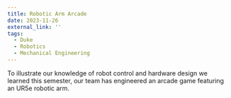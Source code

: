 ```yaml
---
title: Robotic Arm Arcade
date: 2023-11-26
external_link: ''
tags:
  - Duke
  - Robotics
  - Mechanical Engineering
---
```


To illustrate our knowledge of robot control and hardware design we learned this semester, our team has  engineered an  arcade game featuring an UR5e robotic arm.
<!--more-->
